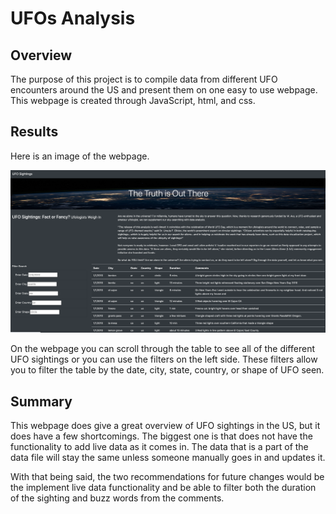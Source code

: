 # UFOs Analysis      
   
## Overview     
 
The purpose of this project is to compile data from different UFO encounters around the US and present them on one easy to use webpage.
This webpage is created through JavaScript, html, and css.  
 
## Results
 
Here is an image of the webpage.

!["UFO_overview"](https://github.com/mahmoodsayedi/UFO/blob/main/resources/UFO_overview.png)

On the webpage you can scroll through the table to see all of the different UFO sightings or you can use the filters on the left side. These filters allow you to filter the table by the date, city, state, country, or shape of UFO seen.

## Summary

This webpage does give a great overview of UFO sightings in the US, but it does have a few shortcomings. The biggest one is that does not have the functionality to add live data as it comes in. The data that is a part of the data file will stay the same unless someone manually goes in and updates it.

With that being said, the two recommendations for future changes would be the implement live data functionality and be able to filter both the duration of the sighting and buzz words from the comments.
 
 
